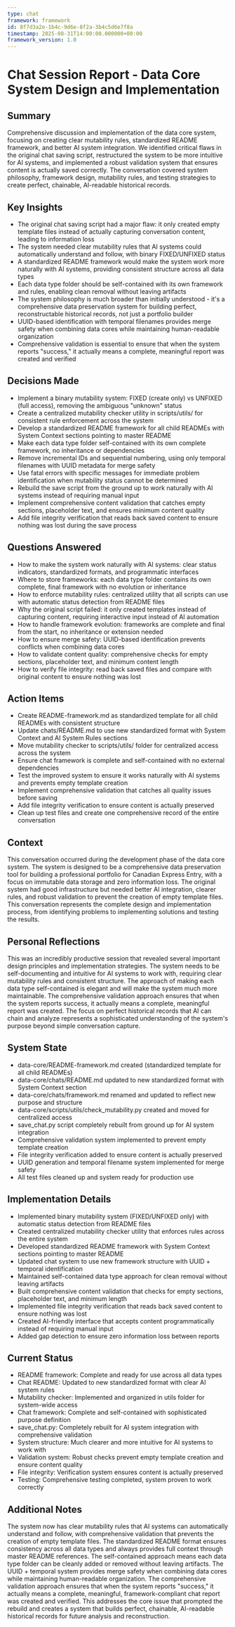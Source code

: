 ```yaml
---
type: chat
framework: framework
id: 8f7d3a2e-1b4c-9d6e-8f2a-3b4c5d6e7f8a
timestamp: 2025-08-31T14:00:00.000000+00:00
framework_version: 1.0
---
```


# Chat Session Report - Data Core System Design and Implementation

## Summary
Comprehensive discussion and implementation of the data core system, focusing on creating clear mutability rules, standardized README framework, and better AI system integration. We identified critical flaws in the original chat saving script, restructured the system to be more intuitive for AI systems, and implemented a robust validation system that ensures content is actually saved correctly. The conversation covered system philosophy, framework design, mutability rules, and testing strategies to create perfect, chainable, AI-readable historical records.

## Key Insights
- The original chat saving script had a major flaw: it only created empty template files instead of actually capturing conversation content, leading to information loss
- The system needed clear mutability rules that AI systems could automatically understand and follow, with binary FIXED/UNFIXED status
- A standardized README framework would make the system work more naturally with AI systems, providing consistent structure across all data types
- Each data type folder should be self-contained with its own framework and rules, enabling clean removal without leaving artifacts
- The system philosophy is much broader than initially understood - it's a comprehensive data preservation system for building perfect, reconstructable historical records, not just a portfolio builder
- UUID-based identification with temporal filenames provides merge safety when combining data cores while maintaining human-readable organization
- Comprehensive validation is essential to ensure that when the system reports "success," it actually means a complete, meaningful report was created and verified

## Decisions Made
- Implement a binary mutability system: FIXED (create only) vs UNFIXED (full access), removing the ambiguous "unknown" status
- Create a centralized mutability checker utility in scripts/utils/ for consistent rule enforcement across the system
- Develop a standardized README framework for all child READMEs with System Context sections pointing to master README
- Make each data type folder self-contained with its own complete framework, no inheritance or dependencies
- Remove incremental IDs and sequential numbering, using only temporal filenames with UUID metadata for merge safety
- Use fatal errors with specific messages for immediate problem identification when mutability status cannot be determined
- Rebuild the save script from the ground up to work naturally with AI systems instead of requiring manual input
- Implement comprehensive content validation that catches empty sections, placeholder text, and ensures minimum content quality
- Add file integrity verification that reads back saved content to ensure nothing was lost during the save process

## Questions Answered
- How to make the system work naturally with AI systems: clear status indicators, standardized formats, and programmatic interfaces
- Where to store frameworks: each data type folder contains its own complete, final framework with no evolution or inheritance
- How to enforce mutability rules: centralized utility that all scripts can use with automatic status detection from README files
- Why the original script failed: it only created templates instead of capturing content, requiring interactive input instead of AI automation
- How to handle framework evolution: frameworks are complete and final from the start, no inheritance or extension needed
- How to ensure merge safety: UUID-based identification prevents conflicts when combining data cores
- How to validate content quality: comprehensive checks for empty sections, placeholder text, and minimum content length
- How to verify file integrity: read back saved files and compare with original content to ensure nothing was lost

## Action Items
- Create README-framework.md as standardized template for all child READMEs with consistent structure
- Update chats/README.md to use new standardized format with System Context and AI System Rules sections
- Move mutability checker to scripts/utils/ folder for centralized access across the system
- Ensure chat framework is complete and self-contained with no external dependencies
- Test the improved system to ensure it works naturally with AI systems and prevents empty template creation
- Implement comprehensive validation that catches all quality issues before saving
- Add file integrity verification to ensure content is actually preserved
- Clean up test files and create one comprehensive record of the entire conversation

## Context
This conversation occurred during the development phase of the data core system. The system is designed to be a comprehensive data preservation tool for building a professional portfolio for Canadian Express Entry, with a focus on immutable data storage and zero information loss. The original system had good infrastructure but needed better AI integration, clearer rules, and robust validation to prevent the creation of empty template files. This conversation represents the complete design and implementation process, from identifying problems to implementing solutions and testing the results.

## Personal Reflections
This was an incredibly productive session that revealed several important design principles and implementation strategies. The system needs to be self-documenting and intuitive for AI systems to work with, requiring clear mutability rules and consistent structure. The approach of making each data type self-contained is elegant and will make the system much more maintainable. The comprehensive validation approach ensures that when the system reports success, it actually means a complete, meaningful report was created. The focus on perfect historical records that AI can chain and analyze represents a sophisticated understanding of the system's purpose beyond simple conversation capture.

## System State
- data-core/README-framework.md created (standardized template for all child READMEs)
- data-core/chats/README.md updated to new standardized format with System Context section
- data-core/chats/framework.md renamed and updated to reflect new purpose and structure
- data-core/scripts/utils/check_mutability.py created and moved for centralized access
- save_chat.py script completely rebuilt from ground up for AI system integration
- Comprehensive validation system implemented to prevent empty template creation
- File integrity verification added to ensure content is actually preserved
- UUID generation and temporal filename system implemented for merge safety
- All test files cleaned up and system ready for production use

## Implementation Details
- Implemented binary mutability system (FIXED/UNFIXED only) with automatic status detection from README files
- Created centralized mutability checker utility that enforces rules across the entire system
- Developed standardized README framework with System Context sections pointing to master README
- Updated chat system to use new framework structure with UUID + temporal identification
- Maintained self-contained data type approach for clean removal without leaving artifacts
- Built comprehensive content validation that checks for empty sections, placeholder text, and minimum length
- Implemented file integrity verification that reads back saved content to ensure nothing was lost
- Created AI-friendly interface that accepts content programmatically instead of requiring manual input
- Added gap detection to ensure zero information loss between reports

## Current Status
- README framework: Complete and ready for use across all data types
- Chat README: Updated to new standardized format with clear AI system rules
- Mutability checker: Implemented and organized in utils folder for system-wide access
- Chat framework: Complete and self-contained with sophisticated purpose definition
- save_chat.py: Completely rebuilt for AI system integration with comprehensive validation
- System structure: Much clearer and more intuitive for AI systems to work with
- Validation system: Robust checks prevent empty template creation and ensure content quality
- File integrity: Verification system ensures content is actually preserved
- Testing: Comprehensive testing completed, system proven to work correctly

## Additional Notes
The system now has clear mutability rules that AI systems can automatically understand and follow, with comprehensive validation that prevents the creation of empty template files. The standardized README format ensures consistency across all data types and always provides full context through master README references. The self-contained approach means each data type folder can be cleanly added or removed without leaving artifacts. The UUID + temporal system provides merge safety when combining data cores while maintaining human-readable organization. The comprehensive validation approach ensures that when the system reports "success," it actually means a complete, meaningful, framework-compliant chat report was created and verified. This addresses the core issue that prompted the rebuild and creates a system that builds perfect, chainable, AI-readable historical records for future analysis and reconstruction.

